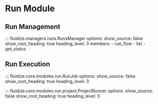 # Run Module

## Run Management

::: fluidize.managers.runs.RunsManager
    options:
      show_source: false
      show_root_heading: true
      heading_level: 3
      members:
        - run_flow
        - list
        - get_status

## Run Execution

::: fluidize.core.modules.run.RunJob
    options:
      show_source: false
      show_root_heading: true
      heading_level: 3

::: fluidize.core.modules.run.project.ProjectRunner
    options:
      show_source: false
      show_root_heading: true
      heading_level: 3
